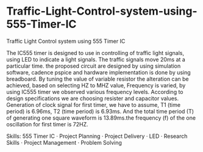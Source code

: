 # Traffic-Light-Control-system-using-555-Timer-IC
Traffic Light Control system using 555 Timer IC


The IC555 timer is designed to use in controlling of traffic light signals, using LED to indicate a light signals. The traffic signals move 20ms at a particular time. the proposed circuit are designed by using simulation software, cadence pspice and hardware implementation is done by using breadboard. By tuning the value of variable resistor the alteration can be achieved, based on selecting HZ to MHZ value, Frequency is varied, by using IC555 timer we observed various frequency levels. According to design specifications we are choosing resister and capacitor values. Generation of clock signal for first timer, we have to assume, T1 (time period) is 6.96ms, T2 (time period) is 6.93ms. And the total time period (T) of generating one square waveform is 13.89ms.the frequency (f) of the one oscillation for first timer is 72HZ. 


Skills: 555 Timer IC · Project Planning · Project Delivery · LED · Research Skills · Project Management · Problem Solving
